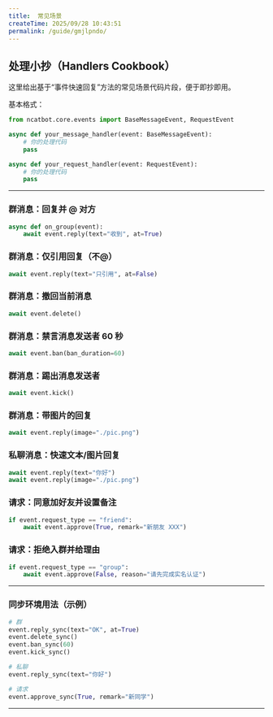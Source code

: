 ```yaml
---
title:  常见场景
createTime: 2025/09/28 10:43:51
permalink: /guide/gmjlpndo/
---
```

## 处理小抄（Handlers Cookbook）

这里给出基于“事件快速回复”方法的常见场景代码片段，便于即抄即用。

基本格式：
```python
from ncatbot.core.events import BaseMessageEvent, RequestEvent

async def your_message_handler(event: BaseMessageEvent):
    # 你的处理代码
    pass

async def your_request_handler(event: RequestEvent):
    # 你的处理代码
    pass

```

---

### 群消息：回复并 @ 对方
```python
async def on_group(event):
    await event.reply(text="收到", at=True)
```

### 群消息：仅引用回复（不@）
```python
await event.reply(text="只引用", at=False)
```

### 群消息：撤回当前消息
```python
await event.delete()
```

### 群消息：禁言消息发送者 60 秒
```python
await event.ban(ban_duration=60)
```

### 群消息：踢出消息发送者
```python
await event.kick()
```

### 群消息：带图片的回复
```python
await event.reply(image="./pic.png")
```

### 私聊消息：快速文本/图片回复
```python
await event.reply(text="你好")
await event.reply(image="./pic.png")
```

### 请求：同意加好友并设置备注
```python
if event.request_type == "friend":
    await event.approve(True, remark="新朋友 XXX")
```

### 请求：拒绝入群并给理由
```python
if event.request_type == "group":
    await event.approve(False, reason="请先完成实名认证")
```

---

### 同步环境用法（示例）

```python
# 群
event.reply_sync(text="OK", at=True)
event.delete_sync()
event.ban_sync(60)
event.kick_sync()

# 私聊
event.reply_sync(text="你好")

# 请求
event.approve_sync(True, remark="新同学")
```

---

